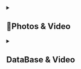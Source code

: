 <details> 
  <summary><h2>📸Photos & Video</h2></summary>
  <p>
    <table align="center">
  <tr>
    <td><img src="https://github.com/user-attachments/assets/3d7ed6ca-e2d4-4a1d-8d98-d76f17e03efe" alt="Image 1" width="180" height="auto"></td>
    <td><img src="https://github.com/user-attachments/assets/93aa3df4-f0b2-417e-bcc4-44dfe0b19e40" alt="Image 2" width="180" height="auto"></td>
    <td><img src="https://github.com/user-attachments/assets/6496f5a1-a7d1-4f72-92f6-99017c3b1c57" alt="Image 3" width="180" height="auto"></td>
    <td><img src="https://github.com/user-attachments/assets/984e5239-82c5-4866-9dd2-3266f669a16d" alt="Image 4" width="180" height="auto"></td>
  </tr>
    </table>    
  </p>
  </details>

  <details> 
  <summary><h2>DataBase & Video</h2></summary>

  <p>
    <table align="center">
  <tr>
    <td><img src="https://github.com/user-attachments/assets/ea2ad5a1-0dee-482a-952a-9ad33db0d8fd" alt="Database" width="auto" height="auto"></td>

  </tr>
      <tr>
        <td><video src="https://github.com/user-attachments/assets/210314d6-4009-4d3e-a194-4f7859a5b8d0" width="420" height="315"></video>
      </tr>
    </table>    
  </p>
  </details>
